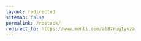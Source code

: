 ```yaml
---
layout: redirected
sitemap: false
permalink: /rostock/
redirect_to: https://www.menti.com/al87rug1yvza
---
```


